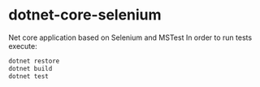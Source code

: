 ﻿# dotnet-core-selenium
Net core application based on Selenium and MSTest
In order to run tests execute:

```bash
dotnet restore
dotnet build 
dotnet test
```
